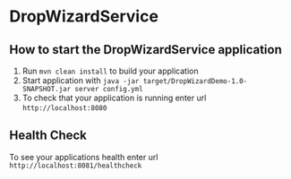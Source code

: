 # DropWizardService

How to start the DropWizardService application
---

1. Run `mvn clean install` to build your application
1. Start application with `java -jar target/DropWizardDemo-1.0-SNAPSHOT.jar server config.yml`
1. To check that your application is running enter url `http://localhost:8080`

Health Check
---

To see your applications health enter url `http://localhost:8081/healthcheck`
